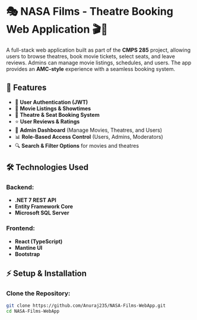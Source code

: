 # 🎭 NASA Films - Theatre Booking Web Application 🎬🚀

A full-stack web application built as part of the **CMPS 285** project, allowing users to browse theatres, book movie tickets, select seats, and leave reviews.
Admins can manage movie listings, schedules, and users. The app provides an **AMC-style** experience with a seamless booking system.

## 🚀 Features
- 🔐 **User Authentication (JWT)**
- 🎥 **Movie Listings & Showtimes**
- 🎫 **Theatre & Seat Booking System**
- ⭐ **User Reviews & Ratings**
- 👑 **Admin Dashboard** (Manage Movies, Theatres, and Users)
- 📊 **Role-Based Access Control** (Users, Admins, Moderators)
- 🔍 **Search & Filter Options** for movies and theatres

## 🛠 Technologies Used

### Backend:
- **.NET 7 REST API**
- **Entity Framework Core**
- **Microsoft SQL Server**

### Frontend:
- **React (TypeScript)**
- **Mantine UI**
- **Bootstrap**

## ⚡ Setup & Installation

### Clone the Repository:
```bash
git clone https://github.com/Anuraj235/NASA-Films-WebApp.git
cd NASA-Films-WebApp
